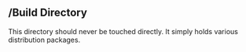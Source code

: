 /Build Directory
----------------
This directory should never be touched directly. It simply holds various distribution packages.